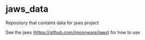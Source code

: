 # jaws_data

Repository that contains data for jaws project

See the jaws (https://github.com/jmoonware/jaws) for how to use